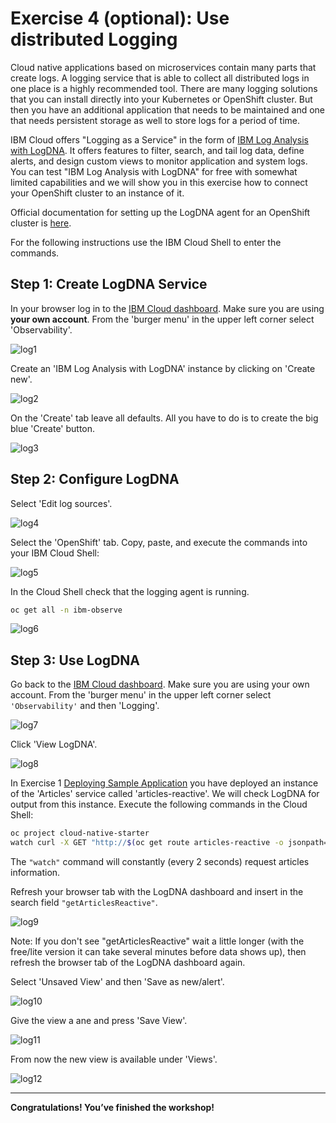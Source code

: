 # Exercise 4 (optional): Use distributed Logging

Cloud native applications based on microservices contain many parts that create logs. A logging service that is able to collect all distributed logs in one place is a highly recommended tool. There are many logging solutions that you can install directly into your Kubernetes or OpenShift cluster. But then you have an additional application that needs to be maintained and one that needs persistent storage as well to store logs for a period of time.

IBM Cloud offers "Logging as a Service" in the form of [IBM Log Analysis with LogDNA](https://cloud.ibm.com/docs/services/Log-Analysis-with-LogDNA?topic=LogDNA-getting-started#getting-started). It offers features to filter, search, and tail log data, define alerts, and design custom views to monitor application and system logs. You can test "IBM Log Analysis with LogDNA" for free with somewhat limited capabilities and we will show you in this exercise how to connect your OpenShift cluster to an instance of it.

Official documentation for setting up the LogDNA agent for an OpenShift cluster is [here](https://cloud.ibm.com/docs/services/Log-Analysis-with-LogDNA?topic=LogDNA-config_agent_os_cluster).

For the following instructions use the IBM Cloud Shell to enter the commands.

## Step 1: Create LogDNA Service

In your browser log in to the [IBM Cloud dashboard](https://cloud.ibm.com/). Make sure you are using **your own account**. From the 'burger menu' in the upper left corner select 'Observability'.

![log1](../images/log1.png)

Create an 'IBM Log Analysis with LogDNA' instance by clicking on 'Create new'.

![log2](../images/log2.png)

On the 'Create' tab leave all defaults. All you have to do is to create the big blue 'Create' button.

![log3](../images/log3.png)

## Step 2: Configure LogDNA

Select 'Edit log sources'.

![log4](../images/log4.png)

Select the 'OpenShift' tab. Copy, paste, and execute the commands into your IBM Cloud Shell:

![log5](../images/log5.png)

In the Cloud Shell check that the logging agent is running.

```bash
oc get all -n ibm-observe
```

![log6](../images/log6.png)

## Step 3: Use LogDNA

Go back to the [IBM Cloud dashboard](https://cloud.ibm.com/). Make sure you are using your own account. From the 'burger menu' in the upper left corner select `'Observability'` and then 'Logging'.

![log7](../images/log7.png)

Click 'View LogDNA'.

![log8](../images/log8.png)

In Exercise 1 [Deploying Sample Application](../exercise-05/README.md) you have deployed an instance of the 'Articles' service called 'articles-reactive'. We will check LogDNA for output from this instance. Execute the following commands in the Cloud Shell:

```bash
oc project cloud-native-starter
watch curl -X GET "http://$(oc get route articles-reactive -o jsonpath={.spec.host})/v2/articles?amount=10" -H "accept: application/json"
```

The `"watch"` command will constantly (every 2 seconds) request articles information.

Refresh your browser tab with the LogDNA dashboard and insert in the search field `"getArticlesReactive"`.

![log9](../images/log9.png)

Note: If you don't see "getArticlesReactive" wait a little longer (with the free/lite version it can take several minutes before data shows up), then refresh the browser tab of the LogDNA dashboard again.

Select 'Unsaved View' and then 'Save as new/alert'.

![log10](../images/log10.png)

Give the view a ane and press 'Save View'.

![log11](../images/log11.png)

From now the new view is available under 'Views'.

![log12](../images/log12.png)

---

__Congratulations! You’ve finished the workshop!__
